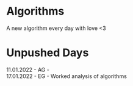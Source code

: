 # Algorithms

A new algorithm every day with love <3

# Unpushed Days

11.01.2022 - AG -  
17.01.2022 - EG - Worked analysis of algorithms  
